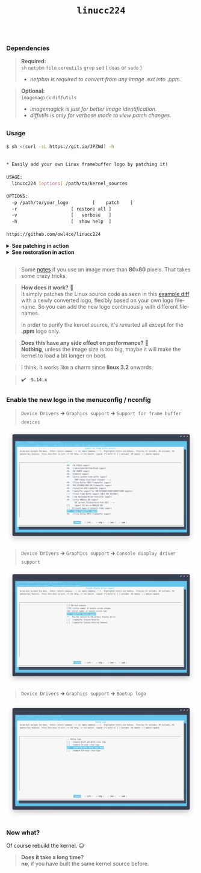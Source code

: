 # <p align="center">`linucc224`</p>

<p align="center"><img alt="" src="https://repository-images.githubusercontent.com/393654854/60d275fa-7cdc-44ca-bd4d-773ad4b14196"/></p>

##  
### Dependencies <img alt="" align="right" src="https://badges.pufler.dev/visits/owl4ce/linucc224?style=flat-square&label=&color=000000&logo=GitHub&logoColor=white&labelColor=373e4d"/>
> **Required:**  
> `sh` `netpbm` `file` `coreutils` `grep` `sed` ( `doas` or `sudo` )
> 
> * *netpbm is required to convert from any image .ext into .ppm.*

> **Optional:**  
> `imagemagick` `diffutils`
>
> * *imagemagick is just for better image identification.*
> * *diffutils is only for verbose mode to view patch changes.*

##  
### Usage
```sh
$ sh <(curl -sL https://git.io/JPZNd) -h
```
```sh

* Easily add your own Linux framebuffer logo by patching it!

USAGE:
  linucc224 [options] /path/to/kernel_sources

OPTIONS:
  -p /path/to/your_logo			[    patch    ]
  -r					[ restore all ]
  -v					[   verbose   ]
  -h					[  show help  ]

https://github.com/owl4ce/linucc224

```

<details>
  <summary><strong>See patching in action</strong></summary>
  
  <br>
  <p align="center"><img src="./screenshots/2021-08-12-062659_1092x1882_scrot.png" align="center"/></p>
  
</details>

<details>
  <summary><strong>See restoration in action</strong></summary>
  
  <br>
  <p align="center"><img src="./screenshots/2021-08-12-062843_1092x454_scrot.png" align="center"/></p>
  
</details>

##  

> Some [notes](https://github.com/owl4ce/kurisu-x86_64/#note) if you use an image more than **80**x**80** pixels. That takes some crazy tricks.

> **How does it work?** :thinking:  
> It simply patches the Linux source code as seen in this [example diff](https://github.com/owl4ce/linucc224/commit/90ddf7e7e23da39946142749c0761d824d045b3f.diff) with a newly converted logo, flexibly based on your own logo file-name. So you can add the new logo continuously with different file-names.  
> 
> In order to purify the kernel source, it's reverted all except for the **.ppm** logo only.

> **Does this have any side effect on performance?** :thinking:  
> **Nothing**, unless the image size is too big, maybe it will make the kernel to load a bit longer on boot.

> I think, it works like a charm since **linux 3.2** onwards.

> :heavy_check_mark:   **`5.14.x`**

##  
### Enable the new logo in the menuconfig / nconfig

> `Device Drivers` 🡲 `Graphics support` 🡲 `Support for frame buffer devices`
<p align="center"><img src="./screenshots/2021-08-12-064654_1301x748_scrot.png" align="center"/></p>

> `Device Drivers` 🡲 `Graphics support` 🡲 `Console display driver support`
<p align="center"><img src="./screenshots/2021-08-12-064710_1301x748_scrot.png" align="center"/></p>

> `Device Drivers` 🡲 `Graphics support` 🡲 `Bootup logo`
<p align="center"><img src="./screenshots/2021-08-12-064723_1301x748_scrot.png" align="center"/></p>

##  
### Now what?

Of course rebuild the kernel. :disappointed_relieved:

> **Does it take a long time?**  
> **no**, if you have built the same kernel source before.
